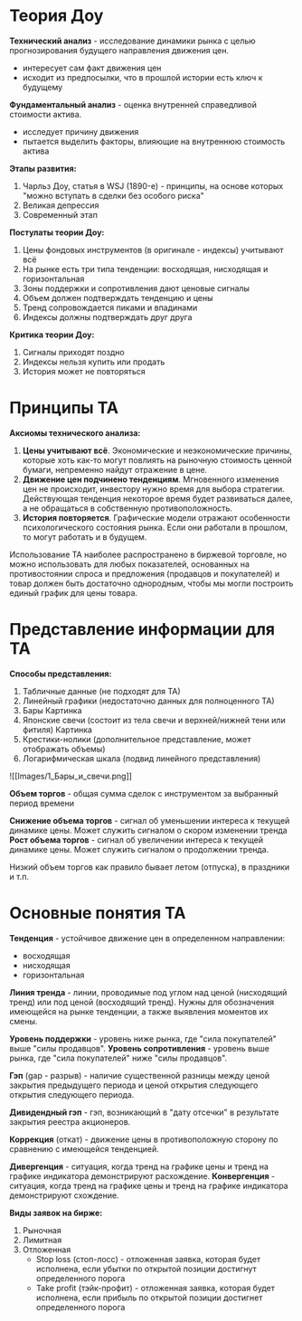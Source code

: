 # Теория Доу

**Технический анализ** - исследование динамики рынка с целью прогнозирования будущего направления движения цен.
- интересует сам факт движения цен
- исходит из предпосылки, что в прошлой истории есть ключ к будущему

**Фундаментальный анализ** - оценка внутренней справедливой стоимости актива.
- исследует причину движения
- пытается выделить факторы, влияющие на внутреннюю стоимость актива

**Этапы развития:**
1. Чарльз Доу, статья в WSJ (1890-е) - принципы, на основе которых "можно вступать в сделки без особого риска"
2. Великая депрессия
3. Современный этап

**Постулаты теории Доу:**
1. Цены фондовых инструментов (в оригинале - индексы) учитывают всё
2. На рынке есть три типа тенденции: восходящая, нисходящая и горизонтальная
3. Зоны поддержки и сопротивления дают ценовые сигналы
4. Объем должен подтверждать тенденцию и цены
5. Тренд сопровождается пиками и впадинами
6. Индексы должны подтверждать друг друга

**Критика теории Доу:**
1. Сигналы приходят поздно
2. Индексы нельзя купить или продать
3. История может не повторяться
# Принципы ТА

**Аксиомы технического анализа:**
1. **Цены учитывают всё**. Экономические и неэкономические причины, которые хоть как-то могут повлиять на рыночную стоимость ценной бумаги, непременно найдут отражение в цене.
2. **Движение цен подчинено тенденциям**. Мгновенного изменения цен не происходит, инвестору нужно время для выбора стратегии. Действующая тенденция некоторое время будет развиваться далее, а не обращаться в собственную противоположность.
3. **История повторяется**. Графические модели отражают особенности психологического состояния рынка. Если они работали в прошлом, то могут работать и в будущем.

Использование ТА наиболее распространено в биржевой торговле, но можно использовать для любых показателей, основанных на противостоянии спроса и предложения (продавцов и покупателей) и товар должен быть достаточно однородным, чтобы мы могли построить единый график для цены товара.
# Представление информации для ТА

**Способы представления:**
1. Табличные данные (не подходят для ТА)
2. Линейный графики (недостаточно данных для полноценного ТА)
3. Бары
Картинка
4. Японские свечи (состоит из тела свечи и верхней/нижней тени или фитиля)
Картинка
5. Крестики-нолики (дополнительное представление, может отображать объемы)
6. Логарифмическая шкала (подвид линейного представления)

![[Images/1_Бары_и_свечи.png]]

**Объем торгов** - общая сумма сделок с инструментом за выбранный период времени

**Снижение объема торгов** - сигнал об уменьшении интереса к текущей динамике цены. Может служить сигналом о скором изменении тренда
**Рост объема торгов** - сигнал об увеличении интереса к текущей динамике цены. Может служить сигналом о продолжении тренда.

Низкий объем торгов как правило бывает летом (отпуска), в праздники и т.п.
# Основные понятия ТА

**Тенденция** - устойчивое движение цен в определенном направлении:
- восходящая
- нисходящая
- горизонтальная

**Линия тренда** - линии, проводимые под углом над ценой (нисходящий  тренд) или под ценой (восходящий тренд).
Нужны для обозначения имеющейся на рынке тенденции, а также выявления моментов их смены.

**Уровень поддержки** - уровень ниже рынка, где "сила покупателей" выше "силы продавцов".
**Уровень сопротивления** - уровень выше рынка, где "сила покупателей" ниже "силы продавцов".

**Гэп** (gap - разрыв) - наличие существенной разницы между ценой закрытия предыдущего периода и ценой открытия следующего открытия следующего периода.

**Дивидендный гэп** - гэп, возникающий в "дату отсечки" в результате закрытия реестра акционеров.

**Коррекция** (откат) - движение цены в противоположную сторону по сравнению с имеющейся тенденцией.

**Дивергенция** - ситуация, когда тренд на графике цены и тренд на графике индикатора демонстрируют расхождение.
**Конвергенция** - ситуация, когда тренд на графике цены и тренд на графике индикатора демонстрируют схождение.

**Виды заявок на бирже:**
1. Рыночная
2. Лимитная
3. Отложенная
	- Stop loss (стоп-лосс) - отложенная заявка, которая будет исполнена, если убытки по открытой позиции достигнут определенного порога
	- Take profit (тэйк-профит) - отложенная заявка, которая будет исполнена, если прибыль по открытой позиции достигнет определенного порога
